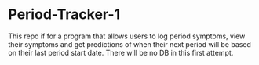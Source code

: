 # Period-Tracker-1
This repo if for a program that allows users to log period symptoms, view their symptoms and get predictions of when their next period will be based on their last period start date. There will be no DB in this first attempt.
